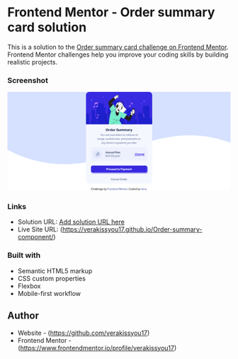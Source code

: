 # Frontend Mentor - Order summary card solution

This is a solution to the [Order summary card challenge on Frontend Mentor](https://www.frontendmentor.io/challenges/order-summary-component-QlPmajDUj). Frontend Mentor challenges help you improve your coding skills by building realistic projects.

### Screenshot

![](./images/Firefox_Screenshot_2024-02-07T22-41-01.339Z.png)

### Links

- Solution URL: [Add solution URL here](https://your-solution-url.com)
- Live Site URL: (https://verakissyou17.github.io/Order-summary-component/)

### Built with

- Semantic HTML5 markup
- CSS custom properties
- Flexbox
- Mobile-first workflow

## Author

- Website - (https://github.com/verakissyou17)
- Frontend Mentor - (https://www.frontendmentor.io/profile/verakissyou17)
